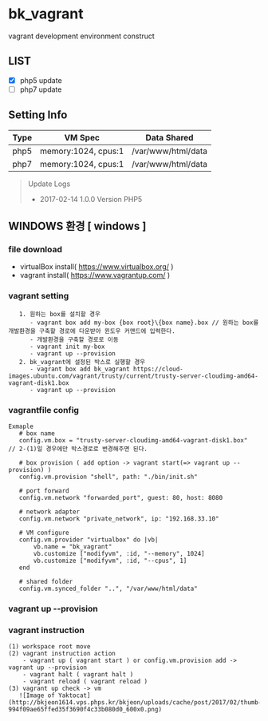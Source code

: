 # bk_vagrant
vagrant development environment construct


## LIST
- [X] php5 update
- [ ] php7 update

## Setting Info
Type | VM Spec | Data Shared
------------ | ------------- | -------------
php5 | memory:1024, cpus:1 | /var/www/html/data
php7 | memory:1024, cpus:1 | /var/www/html/data



> Update Logs
> - 2017-02-14 1.0.0 Version PHP5


## WINDOWS 환경 [ windows ]

### file download
   * virtualBox install( https://www.virtualbox.org/ )
   * vagrant install( https://www.vagrantup.com/ )

### vagrant setting 
```
   1. 원하는 box를 설치할 경우 
      - vagrant box add my-box {box root}\{box name}.box // 원하는 box를 개발환경을 구축할 경로에 다운받아 윈도우 커맨드에 입력한다. 
      - 개발환경을 구축할 경로로 이동
      - vagrant init my-box
      - vagrant up --provision
   2. bk_vagrant에 설정된 박스로 실행할 경우
      - vagrant box add bk_vagrant https://cloud-images.ubuntu.com/vagrant/trusty/current/trusty-server-cloudimg-amd64-vagrant-disk1.box
      - vagrant up --provision
```
   
### vagrantfile config
```
Exmaple
   # box name
   config.vm.box = "trusty-server-cloudimg-amd64-vagrant-disk1.box"  // 2-(1)일 경우에만 박스경로로 변경해주면 된다.
   
   # box provision ( add option -> vagrant start(=> vagrant up --provision) ) 
   config.vm.provision "shell", path: "./bin/init.sh" 
   
   # port forward
   config.vm.network "forwarded_port", guest: 80, host: 8080
   
   # network adapter
   config.vm.network "private_network", ip: "192.168.33.10" 
   
   # VM configure
   config.vm.provider "virtualbox" do |vb|
       vb.name = "bk_vagrant"
       vb.customize ["modifyvm", :id, "--memory", 1024]
       vb.customize ["modifyvm", :id, "--cpus", 1]
   end   
   
   # shared folder
   config.vm.synced_folder "..", "/var/www/html/data"
```

### vagrant up --provision

### vagrant instruction
    (1) workspace root move
    (2) vagrant instruction action
        - vagrant up ( vagrant start ) or config.vm.provision add -> vagrant up --provision
        - vagrant halt ( vagrant halt )
        - vagrant reload ( vagrant reload )
    (3) vagrant up check -> vm
       ![Image of Yaktocat](http://bkjeon1614.vps.phps.kr/bkjeon/uploads/cache/post/2017/02/thumb-994f09ae65ffed35f3690f4c33b080d0_600x0.png)
